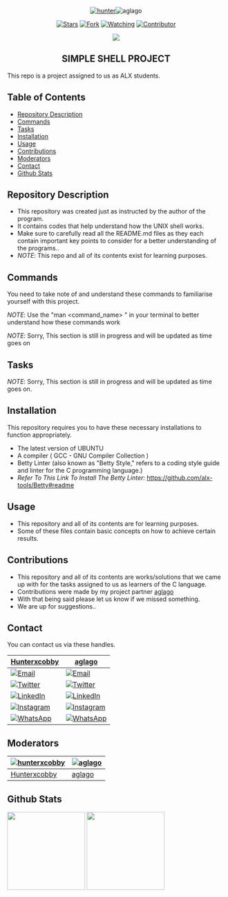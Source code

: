 <p align="center">
<a href="https://github.com/hunterxcobby"><img title="hunter" src="https://img.shields.io/badge/github-hunterxcobby-orange.svg?style=social&logo=github"></a | <a href="https://github.com/aglago"><img title="aglago" src="https://img.shields.io/badge/github-aglago-orange.svg?style=social&logo=github"></a>
</p>

<p align="center">
<a href="https://github.com/hunterxcobby/simple_shell/stargazers/"><img title="Stars" src="https://img.shields.io/github/stars/hunterxcobby/simple_shell?&style=social"></a>
<a href="https://github.com/hunterxcobby/simple_shell/network/members"><img title="Fork" src="https://img.shields.io/github/forks/hunterxcobby/simple_shell?style=social"></a>
<a href="https://github.com/hunterxcobby/simple_shell/watchers"><img title="Watching" src="https://img.shields.io/github/watchers/hunterxcobby/simple_shell?label=Watching&style=social"></a>
<a href="https://github.com/hunterxcobby/simple_shell/watchers"><img title="Contributor" src="https://img.shields.io/github/contributors/hunterxcobby/simple_shell?logo=github&style=social"></a>
</p>
<p align="center">
<a href="https://github.com/hunterxcobby/simple_shell"><img src="https://img.shields.io/github/repo-size/hunterxcobby/simple_shell?label=Repo%20size&style=flat"></a>
</p>


<h2 align="center"> SIMPLE SHELL PROJECT </h2>

This repo is a project assigned to us as ALX students.

## Table of Contents

- [Repository Description](#repository-description)
- [Commands](#commands)
- [Tasks](#tasks)
- [Installation](#installation)
- [Usage](#usage)
- [Contributions](#contributions)
- [Moderators](#moderators)
- [Contact](#contact)
- [Github Stats](#github-stats)

## Repository Description

+ This repository was created just as instructed by the author of the program.
+ It contains codes that help understand how the UNIX shell works.
+ Make sure to carefully read all the README.md files as they each contain important key points to consider for a better understanding of the programs..
+ *NOTE*: This repo and all of its contents exist for learning purposes.

## Commands

You need to take note of and understand these commands to familiarise yourself with this project.

*NOTE*: Use the "man <command_name> " in your terminal to better understand how these commands work

*NOTE*: Sorry, This section is still in progress and will be updated as time goes on

## Tasks

*NOTE*: Sorry, This section is still in progress and will be updated as time goes on.


## Installation

This repository requires you to have these necessary installations to function appropriately.

- The latest version of UBUNTU
- A compiler ( GCC - GNU Compiler Collection )
- Betty Linter (also known as "Betty Style," refers to a coding style guide and linter for the C programming language.)
- *Refer To This Link To Install The Betty Linter:*
 https://github.com/alx-tools/Betty#readme

## Usage

+ This repository and all of its contents are for learning purposes.
+ Some of these files contain basic concepts on how to achieve certain results.

## Contributions

+ This repository and all of its contents are works/solutions that we came up with for the tasks assigned to us as learners of the C language.
+ Contributions were made by my project partner [aglago](https://github.com/aglago)
+ With that being said please let us know if we missed something.
+ We are up for suggestions..

## Contact

You can contact us via these handles.

[Hunterxcobby](https://github.com/hunterxcobby) | [aglago](https://github.com/aglago)
----|----
[![Email](https://img.shields.io/badge/Email-D14836?style=social&logo=gmail&logoColor=white)](mailto:solomonsefah13@gmail.com) | [![Email](https://img.shields.io/badge/Email-D14836?style=social&logo=gmail&logoColor=white)](mailto:)
[![Twitter](https://img.shields.io/badge/Twitter-1DA1F2?style=social&logo=twitter)](https://twitter.com/hunterxcobby) | [![Twitter](https://img.shields.io/badge/Twitter-1DA1F2?style=social&logo=twitter)](https://twitter.com/ami_aglago)
[![LinkedIn](https://img.shields.io/badge/LinkedIn-0077B5?style=social&logo=linkedin)](https://www.linkedin.com/in/cobbysefah) | [![LinkedIn](https://img.shields.io/badge/LinkedIn-0077B5?style=social&logo=linkedin)](http://www.linkedin.com/in/aglago)
[![Instagram](https://img.shields.io/badge/Instagram-E4405F?style=social&logo=instagram)](https://www.instagram.com/cobby_is_a_god) | [![Instagram](https://img.shields.io/badge/Instagram-E4405F?style=social&logo=instagram)](https://instagram.com)
[![WhatsApp](https://img.shields.io/badge/WhatsApp-25D366?style=social&logo=whatsapp)](https://wa.me/233557452729) | [![WhatsApp](https://img.shields.io/badge/WhatsApp-25D366?style=social&logo=whatsapp)](https://wa.me/message/233509581027)

## Moderators
[![hunterxcobby](https://github.com/hunterxcobby.png?size=100)](https://github.com/hunterxobby) | [![aglago](https://github.com/aglago.png?size=100)](https://github.com/aglago)
----|----
[Hunterxcobby](https://github.com/hunterxcobby) | [aglago](https://github.com/aglago)


## Github Stats
<img height="180em" src="https://github-readme-stats.vercel.app/api?username=hunterxcobby&show_icons=true=true&&count_public=true&include_all_commits=true" />

<img height="180em" src="https://github-readme-stats.vercel.app/api?username=aglago&show_icons=true=true&&count_public=true&include_all_commits=true" />
